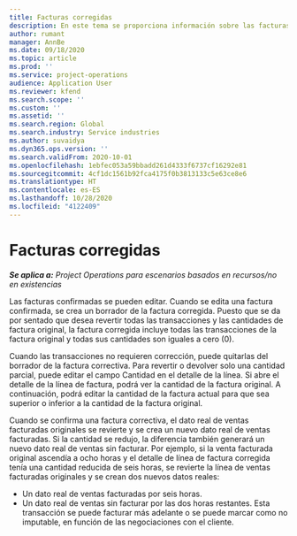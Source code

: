 ```yaml
---
title: Facturas corregidas
description: En este tema se proporciona información sobre las facturas corregidas.
author: rumant
manager: AnnBe
ms.date: 09/18/2020
ms.topic: article
ms.prod: ''
ms.service: project-operations
audience: Application User
ms.reviewer: kfend
ms.search.scope: ''
ms.custom: ''
ms.assetid: ''
ms.search.region: Global
ms.search.industry: Service industries
ms.author: suvaidya
ms.dyn365.ops.version: ''
ms.search.validFrom: 2020-10-01
ms.openlocfilehash: 1ebfec053a59bbadd261d4333f6737cf16292e81
ms.sourcegitcommit: 4cf1dc1561b92fca4175f0b3813133c5e63ce8e6
ms.translationtype: HT
ms.contentlocale: es-ES
ms.lasthandoff: 10/28/2020
ms.locfileid: "4122409"
---
```

# <a name="corrected-invoices"></a>Facturas corregidas

_**Se aplica a:** Project Operations para escenarios basados en recursos/no en existencias_

Las facturas confirmadas se pueden editar. Cuando se edita una factura confirmada, se crea un borrador de la factura corregida. Puesto que se da por sentado que desea revertir todas las transacciones y las cantidades de factura original, la factura corregida incluye todas las transacciones de la factura original y todas sus cantidades son iguales a cero (0).

Cuando las transacciones no requieren corrección, puede quitarlas del borrador de la factura correctiva. Para revertir o devolver solo una cantidad parcial, puede editar el campo Cantidad en el detalle de la línea. Si abre el detalle de la línea de factura, podrá ver la cantidad de la factura original. A continuación, podrá editar la cantidad de la factura actual para que sea superior o inferior a la cantidad de la factura original.

Cuando se confirma una factura correctiva, el dato real de ventas facturadas originales se revierte y se crea un nuevo dato real de ventas facturadas. Si la cantidad se redujo, la diferencia también generará un nuevo dato real de ventas sin facturar. Por ejemplo, si la venta facturada original ascendía a ocho horas y el detalle de línea de factura corregida tenía una cantidad reducida de seis horas, se revierte la línea de ventas facturadas originales y se crean dos nuevos datos reales:

- Un dato real de ventas facturadas por seis horas.
- Un dato real de ventas sin facturar por las dos horas restantes. Esta transacción se puede facturar más adelante o se puede marcar como no imputable, en función de las negociaciones con el cliente.
